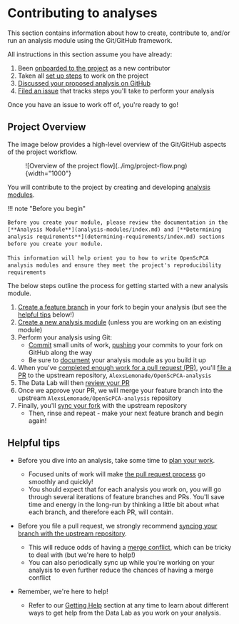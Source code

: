 # Contributing to analyses

This section contains information about how to create, contribute to, and/or run an analysis module using the Git/GitHub framework.

All instructions in this section assume you have already:

1. Been [onboarded to the project](https://share.hsforms.com/1MlLtkGYSQa6j23HY_0fKaw336z0) as a new contributor
2. Taken all [set up steps](../technical-setup/index.md) to work on the project
3. [Discussed your proposed analysis on GitHub](../communications-tools/index.md#github-discussions)
4. [Filed an issue](../communications-tools/github-issues/index.md) that tracks steps you'll take to perform your analysis

Once you have an issue to work off of, you're ready to go!

## Project Overview

The image below provides a high-level overview of the Git/GitHub aspects of the project workflow.


<figure markdown="span">
    ![Overview of the project flow](../img/project-flow.png){width="1000"}
</figure>


You will contribute to the project by creating and developing [analysis modules](./analysis_modules/index.md).

!!! note "Before you begin"

    Before you create your module, please review the documentation in the [**Analysis Module**](analysis-modules/index.md) and [**Determining analysis requirements**](determining-requirements/index.md) sections before you create your module.

    This information will help orient you to how to write OpenScPCA analysis modules and ensure they meet the project's reproducibility requirements

The below steps outline the process for getting started with a new analysis module.

1. [Create a feature branch](working-with-git/working-with-branches.md) in your fork to begin your analysis (but see the [helpful tips](#helpful-tips) below!)
2. [Create a new analysis module](analysis-modules/creating-a-module.md) (unless you are working on an existing module)
3. Perform your analysis using Git:
      - [Commit](working-with-git/making-commits.md) small units of work, [pushing](working-with-git/push-to-origin.md) your commits to your fork on GitHub along the way
      - Be sure to [document](analysis-modules/documenting-analysis.md) your analysis module as you build it up
4. When you've [completed enough work for a pull request (PR)](creating-pull-requests/scoping-pull-requests.md), you'll [file a PR](creating-pull-requests/index.md) to the upstream repository, `AlexsLemonade/OpenScPCA-analysis`
5. The Data Lab will then [review your PR](STUB_LINK)
6. Once we approve your PR, we will merge your feature branch into the upstream `AlexsLemonade/OpenScPCA-analysis` repository
7. Finally, you'll [sync your fork](working-with-git/staying-in-sync-with-upstream.md) with the upstream repository
    - Then, rinse and repeat - make your next feature branch and begin again!


## Helpful tips


- Before you dive into an analysis, take some time to [plan your work](creating-pull-requests/scoping-pull-requests.md).
     - Focused units of work will make [the pull request process](creating-pull-requests/index.md) go smoothly and quickly!
     - You should expect that for each analysis you work on, you will go through several iterations of feature branches and PRs.
   You'll save time and energy in the long-run by thinking a little bit about what each branch, and therefore each PR, will contain.

- Before you file a pull request, we strongly recommend [syncing your branch with the upstream repository](working-with-git/staying-in-sync-with-upstream.md).
    - This will reduce odds of having a [merge conflict](creating-pull-requests/resolve-merge-conflicts.md), which can be tricky to deal with (but we're here to help!)
    - You can also periodically sync up while you're working on your analysis to even further reduce the chances of having a merge conflict

- Remember, we're here to help!
    - Refer to our [Getting Help](../troubleshooting-faq/index.md) section at any time to learn about different ways to get help from the Data Lab as you work on your analysis.